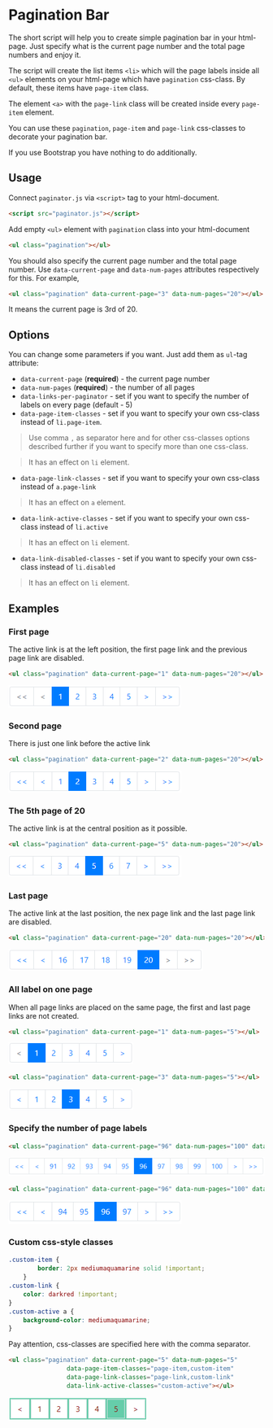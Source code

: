 # Pagination Bar

The short script will help you to create simple pagination bar in your html-page. Just specify what is the current page 
number and the total page numbers and enjoy it.

The script will create the list items `<li>` which will the page labels inside all `<ul>` elements on your html-page 
which have `pagination` css-class. By default, these items have `page-item` class.

The element `<a>` with the `page-link` class will be created inside every `page-item` element.

You can use these `pagination`, `page-item` and `page-link` css-classes to decorate your pagination bar.

If you use Bootstrap you have nothing to do additionally.

## Usage

Connect `paginator.js` via `<script>` tag to your html-document.
```html
<script src="paginator.js"></script>
```

Add empty `<ul>` element with `pagination` class into your html-document
```html
<ul class="pagination"></ul>
```

You should also specify the current page number and the total page number. Use `data-current-page` and `data-num-pages` 
attributes respectively for this. For example,
```html
<ul class="pagination" data-current-page="3" data-num-pages="20"></ul>
```
It means the current page is 3rd of 20.

## Options

You can change some parameters if you want. Just add them as `ul`-tag attribute:
* `data-current-page` (**required**) - the current page number
* `data-num-pages` (**required**) - the number of all pages
* `data-links-per-paginator` - set if you want to specify the number of labels on every page (default - 5)
* `data-page-item-classes` - set if you want to specify your own css-class instead of `li.page-item`.
> Use comma `,` as separator here and for other css-classes options described further 
> if you want to specify more than one css-class.

> It has an effect on `li` element.
* `data-page-link-classes` - set if you want to specify your own css-class instead of `a.page-link`
> It has an effect on `a` element.
* `data-link-active-classes` - set if you want to specify your own css-class instead of `li.active`
> It has an effect on `li` element.
* `data-link-disabled-classes` - set if you want to specify your own css-class instead of `li.disabled`
> It has an effect on `li` element.


## Examples

### First page
The active link is at the left position, the first page link and the previous page link are disabled.
```html
<ul class="pagination" data-current-page="1" data-num-pages="20"></ul>
```
![First page](https://github.com/captainKoala/pagination_bar/raw/main/images/first_page.png)

### Second page
There is just one link before the active link
```html
<ul class="pagination" data-current-page="2" data-num-pages="20"></ul>
```
![Second page](https://github.com/captainKoala/pagination_bar/raw/main/images/second_page.png)

### The 5th page of 20
The active link is at the central position as it possible.
```html
<ul class="pagination" data-current-page="5" data-num-pages="20"></ul>
```
![Central position](https://github.com/captainKoala/pagination_bar/raw/main/images/central_position.png)

### Last page
The active link at the last position, the nex page link and the last page link are disabled.
```html
<ul class="pagination" data-current-page="20" data-num-pages="20"></ul>
```
![Central position](https://github.com/captainKoala/pagination_bar/raw/main/images/last_page.png)

### All label on one page
When all page links are placed on the same page, the first and last page links are not created.
```html
<ul class="pagination" data-current-page="1" data-num-pages="5"></ul>
```
![Central position](https://github.com/captainKoala/pagination_bar/raw/main/images/1_of_5.png)

```html
<ul class="pagination" data-current-page="3" data-num-pages="5"></ul>
```
![Central position](https://github.com/captainKoala/pagination_bar/raw/main/images/3_of_5.png)

### Specify the number of page labels

```html
<ul class="pagination" data-current-page="96" data-num-pages="100" data-links-per-paginator="10"></ul>
```
![Central position](https://github.com/captainKoala/pagination_bar/raw/main/images/10_items.png)

```html
<ul class="pagination" data-current-page="96" data-num-pages="100" data-links-per-paginator="4"></ul>
```
![Central position](https://github.com/captainKoala/pagination_bar/raw/main/images/4_items.png)

### Custom css-style classes

```css
.custom-item {
        border: 2px mediumaquamarine solid !important;
    }
.custom-link {
    color: darkred !important;
}
.custom-active a {
    background-color: mediumaquamarine;
}
```

Pay attention, css-classes are specified here with the comma separator.
```html
<ul class="pagination" data-current-page="5" data-num-pages="5"
                data-page-item-classes="page-item,custom-item"
                data-page-link-classes="page-link,custom-link"
                data-link-active-classes="custom-active"></ul>
```

![Central position](https://github.com/captainKoala/pagination_bar/raw/main/images/custom_css.png)
